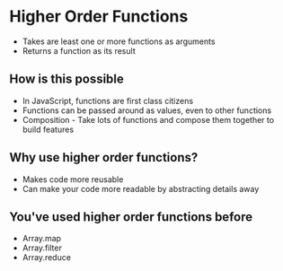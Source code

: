 # Higher Order Functions

* Takes are least one or more functions as arguments
* Returns a function as its result

## How is this possible
* In JavaScript, functions are first class citizens
* Functions can be passed around as values, even to other functions
* Composition - Take lots of functions and compose them together to build features

## Why use higher order functions?
* Makes code more reusable
* Can make your code more readable by abstracting details away

## You've used higher order functions before
* Array.map
* Array.filter
* Array.reduce
